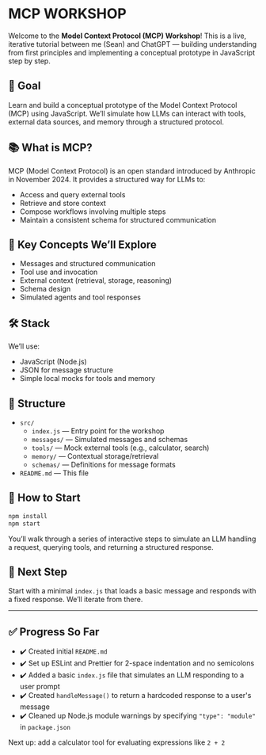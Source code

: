 # MCP WORKSHOP

Welcome to the **Model Context Protocol (MCP) Workshop**! This is a live, iterative tutorial between me (Sean) and ChatGPT — building understanding from first principles and implementing a conceptual prototype in JavaScript step by step.

## 🚀 Goal

Learn and build a conceptual prototype of the Model Context Protocol (MCP) using JavaScript. We’ll simulate how LLMs can interact with tools, external data sources, and memory through a structured protocol.

## 📚 What is MCP?

MCP (Model Context Protocol) is an open standard introduced by Anthropic in November 2024. It provides a structured way for LLMs to:

- Access and query external tools
- Retrieve and store context
- Compose workflows involving multiple steps
- Maintain a consistent schema for structured communication

## 🧠 Key Concepts We’ll Explore

- Messages and structured communication
- Tool use and invocation
- External context (retrieval, storage, reasoning)
- Schema design
- Simulated agents and tool responses

## 🛠 Stack

We’ll use:

- JavaScript (Node.js)
- JSON for message structure
- Simple local mocks for tools and memory

## 🧩 Structure

- `src/`
  - `index.js` — Entry point for the workshop
  - `messages/` — Simulated messages and schemas
  - `tools/` — Mock external tools (e.g., calculator, search)
  - `memory/` — Contextual storage/retrieval
  - `schemas/` — Definitions for message formats
- `README.md` — This file

## 🏁 How to Start

```bash
npm install
npm start
```

You’ll walk through a series of interactive steps to simulate an LLM handling a request, querying tools, and returning a structured response.

## 📌 Next Step

Start with a minimal `index.js` that loads a basic message and responds with a fixed response. We’ll iterate from there.

---

## ✅ Progress So Far

- ✔️ Created initial `README.md`
- ✔️ Set up ESLint and Prettier for 2-space indentation and no semicolons
- ✔️ Added a basic `index.js` file that simulates an LLM responding to a user prompt
- ✔️ Created `handleMessage()` to return a hardcoded response to a user's message
- ✔️ Cleaned up Node.js module warnings by specifying `"type": "module"` in `package.json`

Next up: add a calculator tool for evaluating expressions like `2 + 2`
